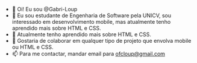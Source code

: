 - 👋 Oi! Eu sou @Gabri-Loup
- 👀 Eu sou estudante de Engenharia de Software pela UNICV, sou interessado em desenvolvimento mobile, mas atualmente tenho aprendido mais sobre HTML e CSS.
- 🌱 Atualmente tenho aprendido mais sobre HTML e CSS.
- 💞️ Gostaria de colaborar em qualquer tipo de projeto que envolva mobile ou HTML e CSS.
- 📫 Para me contactar, mandar email para ofcloup@gmail.com

<!---
Gabri-Loup/Gabri-Loup is a ✨ special ✨ repository because its `README.md` (this file) appears on your GitHub profile.
You can click the Preview link to take a look at your changes.
--->
